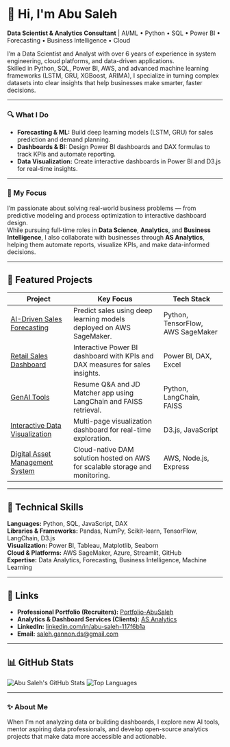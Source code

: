 # 👋 Hi, I'm Abu Saleh  
**Data Scientist & Analytics Consultant** | AI/ML • Python • SQL • Power BI • Forecasting • Business Intelligence • Cloud  

I’m a Data Scientist and Analyst with over 6 years of experience in system engineering, cloud platforms, and data-driven applications.  
Skilled in Python, SQL, Power BI, AWS, and advanced machine learning frameworks (LSTM, GRU, XGBoost, ARIMA), I specialize in turning complex datasets into clear insights that help businesses make smarter, faster decisions.

---

### 🔍 What I Do
- **Forecasting & ML:** Build deep learning models (LSTM, GRU) for sales prediction and demand planning.  
- **Dashboards & BI:** Design Power BI dashboards and DAX formulas to track KPIs and automate reporting.  
- **Data Visualization:** Create interactive dashboards in Power BI and D3.js for real-time insights.

---

### 🎯 My Focus
I’m passionate about solving real-world business problems — from predictive modeling and process optimization to interactive dashboard design.  
While pursuing full-time roles in **Data Science**, **Analytics**, and **Business Intelligence**, I also collaborate with businesses through **AS Analytics**, helping them automate reports, visualize KPIs, and make data-informed decisions.

---

## 🚀 Featured Projects

| **Project** | **Key Focus** | **Tech Stack** |
|--------------|----------------|----------------|
| [AI-Driven Sales Forecasting](https://github.com/abusaleh002/AI-Driven-Sales-Forecasting-Model-Python-AWS-SageMaker) | Predict sales using deep learning models deployed on AWS SageMaker. | Python, TensorFlow, AWS SageMaker |
| [Retail Sales Dashboard](https://github.com/abusaleh002/Retail-Sales-Performance-Dashboard-Power-BI-DAX-Excel) | Interactive Power BI dashboard with KPIs and DAX measures for sales insights. | Power BI, DAX, Excel |
| [GenAI Tools](https://github.com/abusaleh002/GenAI-Tools) | Resume Q&A and JD Matcher app using LangChain and FAISS retrieval. | Python, LangChain, FAISS |
| [Interactive Data Visualization](https://github.com/abusaleh002/Interactive-Data-Visualization-D3.js-JavaScript) | Multi-page visualization dashboard for real-time exploration. | D3.js, JavaScript |
| [Digital Asset Management System](https://github.com/abusaleh002/Digital-Asset-Management-AWS) | Cloud-native DAM solution hosted on AWS for scalable storage and monitoring. | AWS, Node.js, Express |

---

## 🧠 Technical Skills
**Languages:** Python, SQL, JavaScript, DAX  
**Libraries & Frameworks:** Pandas, NumPy, Scikit-learn, TensorFlow, LangChain, D3.js  
**Visualization:** Power BI, Tableau, Matplotlib, Seaborn  
**Cloud & Platforms:** AWS SageMaker, Azure, Streamlit, GitHub  
**Expertise:** Data Analytics, Forecasting, Business Intelligence, Machine Learning

---

## 🔗 Links
- **Professional Portfolio (Recruiters):** [Portfolio-AbuSaleh](https://abusaleh002.github.io/Portfolio-AbuSaleh/)  
- **Analytics & Dashboard Services (Clients):** [AS Analytics](https://abusaleh002.github.io/Portfolio/)  
- **LinkedIn:** [linkedin.com/in/abu-saleh-117f6b1a](https://www.linkedin.com/in/abu-saleh-117f6b1a)  
- **Email:** [saleh.gannon.ds@gmail.com](mailto:saleh.gannon.ds@gmail.com)

---

## 📊 GitHub Stats
![Abu Saleh's GitHub Stats](https://github-readme-stats.vercel.app/api?username=abusaleh002&show_icons=true&theme=transparent&count_private=true)
![Top Languages](https://github-readme-stats.vercel.app/api/top-langs/?username=abusaleh002&layout=compact&theme=transparent)

---

### ✨ About Me
When I’m not analyzing data or building dashboards, I explore new AI tools, mentor aspiring data professionals, and develop open-source analytics projects that make data more accessible and actionable.


